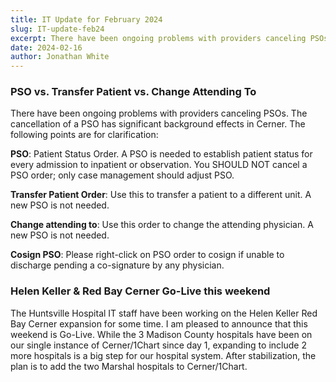 ```yaml
---
title: IT Update for February 2024
slug: IT-update-feb24
excerpt: There have been ongoing problems with providers canceling PSOs. The cancellation of a PSO has significant background effects in Cerner...
date: 2024-02-16
author: Jonathan White
---
```


### PSO vs. Transfer Patient vs. Change Attending To

There have been ongoing problems with providers canceling PSOs. The cancellation of a PSO has significant background effects in Cerner. The following points are for clarification:

**PSO**: Patient Status Order. A PSO is needed to establish patient status for every admission to inpatient or observation. You SHOULD NOT cancel a PSO order; only case management should adjust PSO.

**Transfer Patient Order**: Use this to transfer a patient to a different unit. A new PSO is not needed.

**Change attending to**: Use this order to change the attending physician. A new PSO is not needed.

**Cosign PSO**: Please right-click on PSO order to cosign if unable to discharge pending a co-signature by any physician.

### Helen Keller & Red Bay Cerner Go-Live this weekend

The Huntsville Hospital IT staff have been working on the Helen Keller Red Bay Cerner expansion for some time. I am pleased to announce that this weekend is Go-Live. While the 3 Madison County hospitals have been on our single instance of Cerner/1Chart since day 1, expanding to include 2 more hospitals is a big step for our hospital system. After stabilization, the plan is to add the two Marshal hospitals to Cerner/1Chart.

<style>
